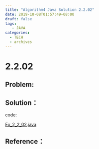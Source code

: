 ```yaml
---
title: "Algorithm4 Java Solution 2.2.02"
date: 2019-10-08T01:57:49+08:00
draft: false
tags:
   - JAVA
categories:
  - TECH
  - archives
---
```



# 2.2.02

## Problem:


## Solution：

code:

[Ex_2_2_02.java](./Ex_2_2_02.java)


## Reference：


